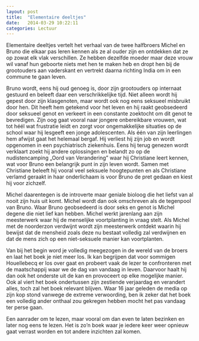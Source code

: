 ```yaml
---
layout: post
title:  "Elementaire deeltjes"
date:   2014-03-29 10:22:11
categories: Lectuur
---
```


Elementaire deeltjes vertelt het verhaal van de twee halfbroers Michel en Bruno die elkaar pas leren kennen als ze al ouder zijn en ontdekken dat ze op zowat elk vlak verschillen. Ze hebben dezelfde moeder maar deze vrouw wil vanaf hun geboorte niets met hen te maken heb en dropt hen bij de grootouders aan vaderskant en vertrekt daarna richting India om in een commune te gaan leven.

Bruno wordt, eens hij oud genoeg is, door zijn grootouders op internaat gestuurd en beleeft daar een verschrikkelijke tijd. Niet alleen wordt hij gepest door zijn klasgenoten, maar wordt ook nog eens seksueel misbruikt door hen. Dit heeft hem getekend voor het leven en hij raakt geobsedeerd door seksueel genot en verkeert in een constante zoektocht om dit genot te bevredigen. Zijn oog gaat vooral naar jongere onbereikbare vrouwen, wat tot héél wat frustratie leidt en zorgt voor ongemakkelijke situaties op de school waar hij lesgeeft een jonge adolescenten. Als één van zijn leerlingen hem afwijst gaat het helemaal bergaf. Hij verliest hij zijn job en wordt opgenomen in een psychiatrisch ziekenhuis. Eens hij terug genezen wordt verklaart zoekt hij andere oplossingen en belandt zo op de nudistencamping „Oord van Verandering” waar hij Christiane leert kennen, wat voor Bruno een belangrijk punt in zijn leven wordt. Samen met Christiane beleeft hij vooral veel seksuele hoogtepunten en als Christiane verlamd geraakt in haar onderlichaam is voor Bruno de pret gedaan en kiest hij voor zichzelf.

Michel daarentegen is de introverte maar geniale bioloog die het liefst van al nooit zijn huis uit komt. Michel wordt dan ook omschreven als de tegenpool van Bruno. Waar Bruno geobsedeerd is door seks en genot is Michel degene die niet lief kan hebben. Michel werkt jarenlang aan zijn meesterwerk waar hij de menselijke voortplanting in vraag stelt. Als Michel met de noorderzon verdwijnt wordt zijn meesterwerk ontdekt waarin hij bewijst dat de mensheid zoals deze nu bestaat volledig zal verdwijnen en dat de mens zich op een niet-seksuele manier kan voortplanten.

Van bij het begin word je volledig meegezogen in de wereld van de broers en laat het boek je niet meer los. Ik kan begrijpen dat voor sommigen Houellebecq er los over gaat en probeert vaak de lezer te confronteren met de maatschappij waar we de dag van vandaag in leven. Daarvoor haalt hij dan ook het onderste uit de kan en provoceert op elke mogelijke manier.
Ook al viert het boek ondertussen zijn zestiende verjaardag en verandert alles, toch zal het boek relevant blijven. Waar 16 jaar geleden de media op zijn kop stond vanwege de extreme verwoording, ben ik zeker dat het boek een volledig ander onthaal zou gekregen hebben mocht het pas vandaag ter perse gaan.

Een aanrader om te lezen, maar vooral om dan even te laten bezinken en later nog eens te lezen. Het is zo’n boek waar je iedere keer weer opnieuw gaat verrast worden en tot andere inzichten zal komen.
